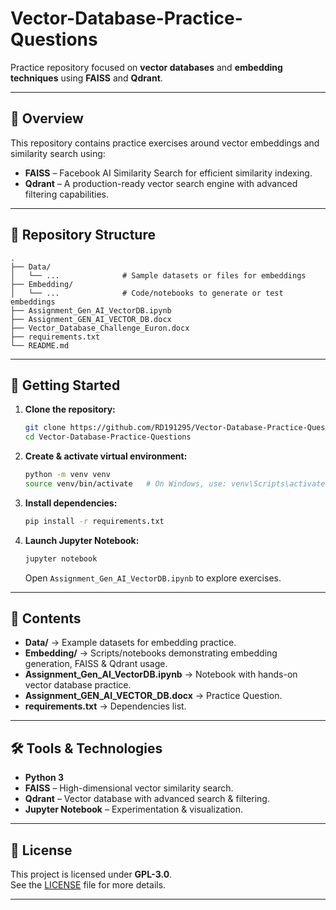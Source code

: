# Vector-Database-Practice-Questions

Practice repository focused on **vector databases** and **embedding techniques** using **FAISS** and **Qdrant**.

---

## 📌 Overview

This repository contains practice exercises around vector embeddings and similarity search using:

- **FAISS** – Facebook AI Similarity Search for efficient similarity indexing.  
- **Qdrant** – A production-ready vector search engine with advanced filtering capabilities.  

---

## 📂 Repository Structure

```plaintext
.
├── Data/
│   └── ...              # Sample datasets or files for embeddings
├── Embedding/
│   └── ...              # Code/notebooks to generate or test embeddings
├── Assignment_Gen_AI_VectorDB.ipynb
├── Assignment_GEN_AI_VECTOR_DB.docx
├── Vector_Database_Challenge_Euron.docx
├── requirements.txt
└── README.md
```

---

## 🚀 Getting Started

1. **Clone the repository:**

   ```bash
   git clone https://github.com/RD191295/Vector-Database-Practice-Questions.git
   cd Vector-Database-Practice-Questions
   ```

2. **Create & activate virtual environment:**

   ```bash
   python -m venv venv
   source venv/bin/activate   # On Windows, use: venv\Scripts\activate
   ```

3. **Install dependencies:**

   ```bash
   pip install -r requirements.txt
   ```

4. **Launch Jupyter Notebook:**

   ```bash
   jupyter notebook
   ```

   Open `Assignment_Gen_AI_VectorDB.ipynb` to explore exercises.  

---

## 📘 Contents

- **Data/** → Example datasets for embedding practice.  
- **Embedding/** → Scripts/notebooks demonstrating embedding generation, FAISS & Qdrant usage.  
- **Assignment_Gen_AI_VectorDB.ipynb** → Notebook with hands-on vector database practice.  
- **Assignment_GEN_AI_VECTOR_DB.docx** → Practice Question.  
- **requirements.txt** → Dependencies list.  

---

## 🛠 Tools & Technologies

- **Python 3**  
- **FAISS** – High-dimensional vector similarity search.  
- **Qdrant** – Vector database with advanced search & filtering.  
- **Jupyter Notebook** – Experimentation & visualization.  

---

## 📄 License

This project is licensed under **GPL-3.0**.  
See the [LICENSE](LICENSE) file for more details.

---
